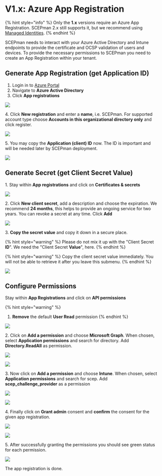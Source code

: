 # V1.x: Azure App Registration

{% hint style="info" %}
Only the **1.x** versions require an Azure App Registration. SCEPman 2.x still supports it, but we recommend using [Managed Identities](post-installation-config.md).
{% endhint %}

SCEPman needs to interact with your Azure Active Directory and Intune endpoints to provide the certificate and OCSP validation of users and devices. To provide the necessary permissions to SCEPman you need to create an App Registration within your tenant.

## Generate App Registration (get Application ID)

1. Login in to [Azure Portal](https://portal.azure.com)
2. Navigate to **Azure Active Directory**
3. Click **App registrations**

![](../../.gitbook/assets/2021-07-23-08\_47\_59-app-registrations-microsoft-azure-and-2-more-pages-c4a8-ehamed-microsoft-.png)

4\. Click **New registration** and enter a **name**, i.e. SCEPman. For supported account type choose **Accounts in this organizational directory only** and click register.

![](../../.gitbook/assets/2021-07-23-08\_49\_37-register-an-application-microsoft-azure-and-2-more-pages-c4a8-ehamed-micro.png)

5\. You may copy the **Application (client) ID** now. The ID is important and will be needed later by SCEPman deployment.

![](../../.gitbook/assets/2021-07-23-08\_50\_59-scepmanreg-microsoft-azure-and-2-more-pages-c4a8-ehamed-microsoft-edge.png)

## Generate Secret (get Client Secret Value)

1\. Stay within **App registrations** and click on **Certificates & secrets**

![](../../.gitbook/assets/2021-07-23-08\_52\_08-scepmanreg-microsoft-azure-and-2-more-pages-c4a8-ehamed-microsoft-edge.png)

2\. Click **New client secret**, add a description and choose the expiration. We recommend **24 months**, this helps to provide an ongoing service for two years. You can revoke a secret at any time. Click **Add**

![](../../.gitbook/assets/2021-07-23-09\_06\_11-azure-app-registration-scepman-docs-and-1-more-page-work-microsoft-edge.png)

3\. **Copy the secret value** and copy it down in a secure place.

{% hint style="warning" %}
Please do not mix it up with the "Client Secret **ID**". We need the "Client Secret **Value**", here.
{% endhint %}

{% hint style="warning" %}
Copy the client secret value immediately. You will not be able to retrieve it after you leave this submenu.
{% endhint %}

![](<../../.gitbook/assets/image (10).png>)

## Configure Permissions

Stay within **App Registrations** and click on **API permissions**

{% hint style="warning" %}
1. **Remove** the default **User Read** permission
{% endhint %}

![](<../../.gitbook/assets/screenshot-2020-02-03-at-10.54.48 (1) (1).png>)

2\. Click on **Add a permission** and choose **Microsoft Graph**. When chosen, select **Application permissions** and search for directory. Add **Directory.ReadAll** as permission.

![](<../../.gitbook/assets/app-permission-graph (1) (1).png>)

![](<../../.gitbook/assets/app-permission-directory-read (1) (1) (1) (1).png>)

3\. Now click on **Add a permission** and choose **Intune**. When chosen, select **Application permissions** and search for scep. Add **scep\_challenge\_provider** as a permission

![](<../../.gitbook/assets/app-permission-intune (1) (1) (1).png>)

![](<../../.gitbook/assets/app-permission-scep (1) (1).png>)

4\. Finally click on **Grant admin** consent and **confirm** the consent for the given app registration.

![](<../../.gitbook/assets/app-registration-consent (1).png>)

![](<../../.gitbook/assets/app-registration-consent-confirm (1).png>)

5\. After successfully granting the permissions you should see green status for each permission.

![](../../.gitbook/assets/2021-07-23-09\_29\_34-scepmanreg-microsoft-azure-and-2-more-pages-c4a8-ehamed-microsoft-edge.png)

The app registration is done.
